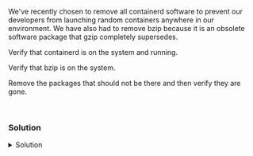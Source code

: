 We've recently chosen to remove all containerd software to prevent our developers from launching random containers anywhere in our environment. We have also had to remove bzip because it is an obsolete software package that gzip completely supersedes.

Verify that containerd is on the system and running.

Verify that bzip is on the system.

Remove the packages that should not be there and then verify they are gone.

<br>

### Solution
<details>
<summary>Solution</summary>
Check for containerd, if it is installed and running on your system.

```plain
ss -ntulp | grep -i container
systemctl status containerd --no-pager
```

Is it there, and is it running?

Check for bzip on your system.

```plain
dpkg -l | grep -i bzip2
which bzip2
```

Is bzip2 installed on your system? Can you find the executible?

Remove the unwanted packages

```plain
apt -y remove bzip2 containerd
```

Verify that nothing is running or installed on your system that doesn't meet your system requirements.

```plain
ss -ntulp | grep -i container
systemctl status containerd --no-pager
```

```plain
dpkg -l | grep -i bzip2
which bzip2
```

If these are removed, you've cleaned up your system to meet the new requirements.


</details>